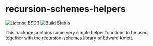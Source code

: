 recursion-schemes-helpers
==========

[![License BSD3][license-badge]][license]
[![Build Status][build-badge]][build-result]

[license-badge]: https://img.shields.io/badge/license-BSD3-green.svg?dummy
[license]: https://github.com/hansroland/recursion-schemes-helpers/blob/master/LICENSE

[build-badge]: https://travis-ci.org/hansroland/recursion-schemes-helpers.svg?branch=master
[build-result]: https://travis-ci.org/hansroland/recursion-schemes-helpers


This package contains some very simple helper functions to be used together with the [recursion-schemes library](http://hackage.haskell.org/package/recursion-schemes) of Edward Kmett.